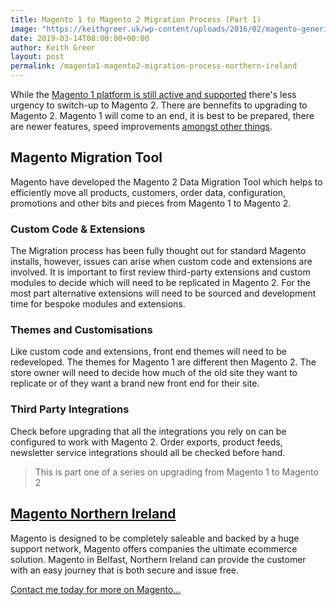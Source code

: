 ```yaml
---
title: Magento 1 to Magento 2 Migration Process (Part 1)
image: "https://keithgreer.uk/wp-content/uploads/2016/02/magento-generic.png"
date: 2019-03-14T08:00:00+00:00
author: Keith Greer
layout: post
permalink: /magento1-magento2-migration-process-northern-ireland
---
```


While the [Magento 1 platform is still active and supported](https://keithgreer.uk/magento-1-ongoing-support-end-of-life) there's less urgency to switch-up to Magento 2. There are bennefits to upgrading to Magento 2. Magento 1 will come to an end, it is best to be prepared, there are newer features, speed improvements [amongst other things](https://keithgreer.uk/introduction-magento-2-0-whats-changed). 

## Magento Migration Tool 

Magento have developed the Magento 2 Data Migration Tool which helps to efficiently move all products, customers, order data, configuration, promotions and other bits and pieces from Magento 1 to Magento 2. 

### Custom Code & Extensions

The Migration process has been fully thought out for standard Magento installs, however, issues can arise when custom code and extensions are involved. It is important to first review third-party extensions and custom modules to decide which will need to be replicated in Magento 2. For the most part alternative extensions will need to be sourced and development time for bespoke modules and extensions. 

### Themes and Customisations

Like custom code and extensions, front end themes will need to be redeveloped. The themes for Magento 1 are different then Magento 2. The store owner will need to decide how much of the old site they want to replicate or of they want a brand new front end for their site. 

### Third Party Integrations

Check before upgrading that all the integrations you rely on can be configured to work with Magento 2. Order exports, product feeds, newsletter service integrations should all be checked before hand. 



> This is part one of a series on upgrading from Magento 1 to Magento 2



## [Magento Northern Ireland](https://keithgreer.uk/magento-ecommerce)

Magento is designed to be completely saleable and backed by a huge support network, Magento offers companies the ultimate ecommerce solution. Magento in Belfast, Northern Ireland can provide the customer with an easy journey that is both secure and issue free.

[Contact me today for more on Magento... ](https://keithgreer.uk/contact)





